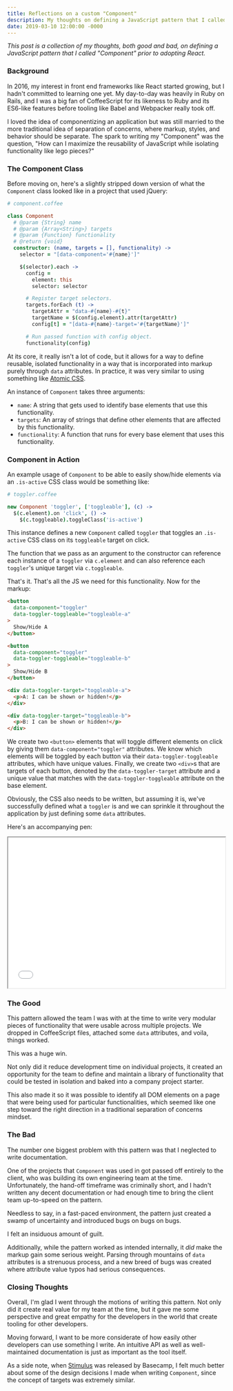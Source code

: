 ```yaml
---
title: Reflections on a custom "Component"
description: My thoughts on defining a JavaScript pattern that I called "component" from pre-React days.
date: 2019-03-10 12:00:00 -0000
---
```


_This post is a collection of my thoughts, both good and bad, on defining a JavaScript pattern that I called "Component" prior to adopting React._

### Background

In 2016, my interest in front end frameworks like React started growing, but I hadn't committed to learning one yet. My day-to-day was heavily in Ruby on Rails, and I was a big fan of CoffeeScript for its likeness to Ruby and its ES6-like features before tooling like Babel and Webpacker really took off.

I loved the idea of componentizing an application but was still married to the more traditional idea of separation of concerns, where markup, styles, and behavior should be separate. The spark to writing my "Component" was the question, "How can I maximize the reusability of JavaScript while isolating functionality like lego pieces?"

### The Component Class

Before moving on, here's a slightly stripped down version of what the `Component` class looked like in a project that used jQuery:

```coffeescript
# component.coffee

class Component
  # @param {String} name
  # @param {Array<String>} targets
  # @param {Function} functionality
  # @return {void}
  constructor: (name, targets = [], functionality) ->
    selector = "[data-component='#{name}']"

    $(selector).each ->
      config =
        element: this
        selector: selector

      # Register target selectors.
      targets.forEach (t) ->
        targetAttr = "data-#{name}-#{t}"
        targetName = $(config.element).attr(targetAttr)
        config[t] = "[data-#{name}-target='#{targetName}']"

      # Run passed function with config object.
      functionality(config)
```

At its core, it really isn't a lot of code, but it allows for a way to define reusable, isolated functionality in a way that is incorporated into markup purely through `data` attributes. In practice, it was very similar to using something like [Atomic CSS](https://acss.io/).

An instance of `Component` takes three arguments:

- `name`: A string that gets used to identify base elements that use this functionality.
- `targets`: An array of strings that define other elements that are affected by this functionality.
- `functionality`: A function that runs for every base element that uses this functionality.

### Component in Action

An example usage of `Component` to be able to easily show/hide elements via an `.is-active` CSS class would be something like:

```coffeescript
# toggler.coffee

new Component 'toggler', ['toggleable'], (c) ->
  $(c.element).on 'click', () ->
    $(c.toggleable).toggleClass('is-active')
```

This instance defines a new `Component` called `toggler` that toggles an `.is-active` CSS class on its `toggleable` target on click.

The function that we pass as an argument to the constructor can reference each instance of a `toggler` via `c.element` and can also reference each `toggler`'s unique target via `c.toggleable`.

That's it. That's all the JS we need for this functionality. Now for the markup:

```html
<button
  data-component="toggler"
  data-toggler-toggleable="toggleable-a"
>
  Show/Hide A
</button>

<button
  data-component="toggler"
  data-toggler-toggleable="toggleable-b"
>
  Show/Hide B
</button>

<div data-toggler-target="toggleable-a">
  <p>A: I can be shown or hidden!</p>
</div>

<div data-toggler-target="toggleable-b">
  <p>B: I can be shown or hidden!</p>
</div>
```

We create two `<button>` elements that will toggle different elements on click by giving them `data-component="toggler"` attributes. We know which elements will be toggled by each button via their `data-toggler-toggleable` attributes, which have unique values. Finally, we create two `<div>`s that are targets of each button, denoted by the `data-toggler-target` attribute and a unique value that matches with the `data-toggler-toggleable` attribute on the base element.

Obviously, the CSS also needs to be written, but assuming it is, we've successfully defined what a `toggler` is and we can sprinkle it throughout the application by just defining some `data` attributes.

Here's an accompanying pen:

<iframe height="350" style="width: 100%;" title="Component" src="//codepen.io/nshki_/embed/vPJGym/?height=265&theme-id=0&default-tab=js,result" allowfullscreen></iframe>

### The Good

This pattern allowed the team I was with at the time to write very modular pieces of functionality that were usable across multiple projects. We dropped in CoffeeScript files, attached some `data` attributes, and voila, things worked.

This was a huge win.

Not only did it reduce development time on individual projects, it created an opportunity for the team to define and maintain a library of functionality that could be tested in isolation and baked into a company project starter.

This also made it so it was possible to identify all DOM elements on a page that were being used for particular functionalities, which seemed like one step toward the right direction in a traditional separation of concerns mindset.

### The Bad

The number one biggest problem with this pattern was that I neglected to write documentation.

One of the projects that `Component` was used in got passed off entirely to the client, who was building its own engineering team at the time. Unfortunately, the hand-off timeframe was criminally short, and I hadn't written any decent documentation or had enough time to bring the client team up-to-speed on the pattern.

Needless to say, in a fast-paced environment, the pattern just created a swamp of uncertainty and introduced bugs on bugs on bugs.

I felt an insiduous amount of guilt.

Additionally, while the pattern worked as intended internally, it _did_ make the markup gain some serious weight. Parsing through mountains of `data` attributes is a strenuous process, and a new breed of bugs was created where attribute value typos had serious consequences.

### Closing Thoughts

Overall, I'm glad I went through the motions of writing this pattern. Not only did it create real value for my team at the time, but it gave me some perspective and great empathy for the developers in the world that create tooling for other developers.

Moving forward, I want to be more considerate of how easily other developers can use something I write. An intuitive API as well as well-maintained documentation is just as important as the tool itself.

As a side note, when [Stimulus](https://stimulusjs.org/) was released by Basecamp, I felt much better about some of the design decisions I made when writing `Component`, since the concept of targets was extremely similar.
